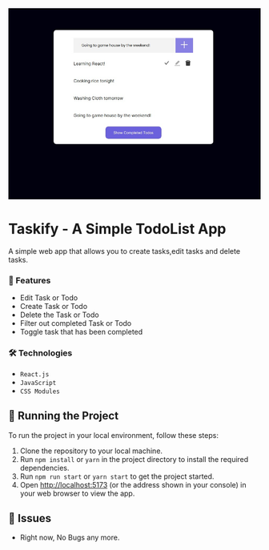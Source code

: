 <div align="center">
<img  src="/public/reactTodoList.png" alt="todolist" width="800px"/>
</div>
<h1 >Taskify - A Simple TodoList App </h1>
<p>A simple web app that allows you to create tasks,edit tasks and delete tasks.</p>

<h3>🚀 Features</h3>
<ul>
<li>Edit Task or Todo</li>
<li>Create Task or Todo</li>
<li>Delete the Task or Todo</li>
<li>Filter out completed Task or Todo</li>
<li>Toggle task that has been completed</li>
</ul>

<h3>🛠 Technologies</h3>

- `React.js`
- `JavaScript`
- `CSS Modules`

## 🚦 Running the Project

To run the project in your local environment, follow these steps:

1. Clone the repository to your local machine.
2. Run `npm install` or `yarn` in the project directory to install the required dependencies.
3. Run `npm run start` or `yarn start` to get the project started.
4. Open [http://localhost:5173](http://localhost:5173) (or the address shown in your console) in your web browser to view the app.

## 🐞 Issues

- Right now, No Bugs any more.
